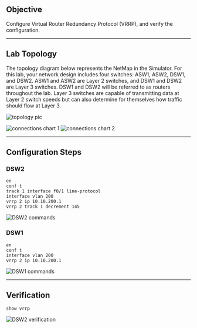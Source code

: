 ## Objective
Configure Virtual Router Redundancy Protocol (VRRP), and verify the configuration.

---

## Lab Topology
The topology diagram below represents the NetMap in the Simulator. For this lab, your network design includes four switches: ASW1, ASW2, DSW1, and DSW2. ASW1 and ASW2 are Layer 2 switches, and DSW1 and DSW2 are Layer 3 switches. DSW1 and DSW2 will be referred to as routers throughout the lab. Layer 3 switches are capable of transmitting data at Layer 2 switch speeds but can also determine for themselves how traffic should flow at Layer 3.

![topology pic](https://github.com/nickbruggen90/Boson-Network-Labs/blob/main/Images/Screenshot%202025-05-22%20124409.png)

![connections chart 1](https://github.com/nickbruggen90/Boson-Network-Labs/blob/main/Images/Screenshot%202025-05-22%20124418.png)
![connections chart 2](https://github.com/nickbruggen90/Boson-Network-Labs/blob/main/Images/Screenshot%202025-05-22%20124425.png)

---

## Configuration Steps
### DSW2
```cisco
en
conf t
track 1 interface f0/1 line-protocol
interface vlan 200
vrrp 2 ip 10.10.200.1
vrrp 2 track 1 decrement 145
```
![DSW2 commands](https://github.com/nickbruggen90/Boson-Network-Labs/blob/main/Images/Screenshot%202025-05-22%20124628.png)

### DSW1
```cisco
en
conf t
interface vlan 200
vrrp 2 ip 10.10.200.1
```
![DSW1 commands](https://github.com/nickbruggen90/Boson-Network-Labs/blob/main/Images/Screenshot%202025-05-22%20124635.png)

---

## Verification
```cisco
show vrrp
```
![DSW2 verification](https://github.com/nickbruggen90/Boson-Network-Labs/blob/main/Images/Screenshot%202025-05-22%20124716.png)
